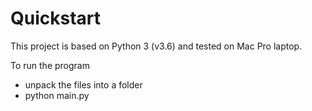# Quickstart

This project is based on Python 3 (v3.6) and tested on Mac Pro laptop.

To run the program
* unpack the files into a folder
* python main.py

